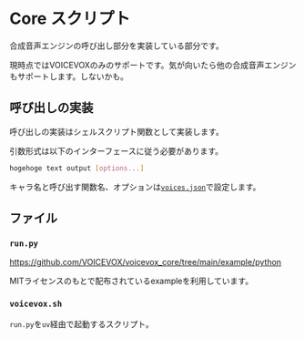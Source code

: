 # Core スクリプト

合成音声エンジンの呼び出し部分を実装している部分です。

現時点ではVOICEVOXのみのサポートです。気が向いたら他の合成音声エンジンもサポートします。しないかも。

## 呼び出しの実装

呼び出しの実装はシェルスクリプト関数として実装します。

引数形式は以下のインターフェースに従う必要があります。

```bash
hogehoge text output [options...]
```

キャラ名と呼び出す関数名、オプションは[`voices.json`](../data/voices.json)で設定します。

## ファイル

### `run.py`

<https://github.com/VOICEVOX/voicevox_core/tree/main/example/python>

MITライセンスのもとで配布されているexampleを利用しています。

### `voicevox.sh`

`run.py`を`uv`経由で起動するスクリプト。
